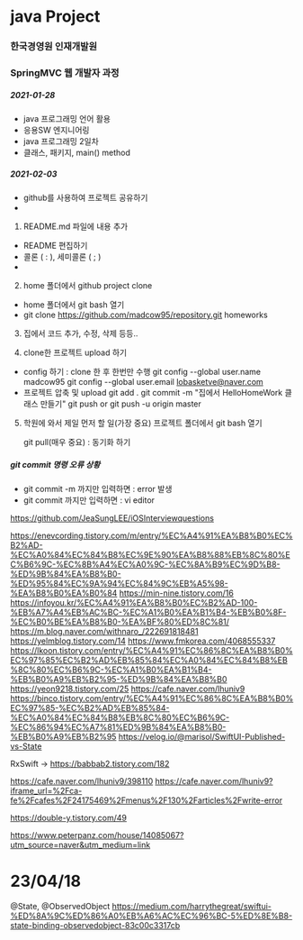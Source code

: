 # java Project
### 한국경영원 인재개발원
### SpringMVC 웹 개발자 과정

##### 2021-01-28

* java 프로그래밍 언어 활용
* 응용SW 엔지니어링
* java 프로그래밍 2일차
* 클래스, 패키지, main() method

##### 2021-02-03
* github를 사용하여 프로젝트 공유하기
*
1. README.md 파일에 내용 추가
*	README 편집하기
*	콜론 ( : ), 세미콜론 ( ; )
*

2. home 폴더에서 github project clone
* home 폴더에서 git bash 열기
* git clone https://github.com/madcow95/repository.git homeworks

3. 집에서 코드 추가, 수정, 삭제 등등..

4. clone한 프로젝트 upload 하기
* config 하기 : clone 한 후 한번만 수행
	git config --global user.name madcow95
	git config --global user.email lobasketve@naver.com
* 프로젝트 압축 및 upload
	git add .
	git commit -m "집에서 HelloHomeWork 클래스 만들기"
	git push or git push -u origin master

5. 학원에 와서 제일 먼저 할 일(가장 중요)
	프로젝트 폴더에서 git bash 열기
	
	git pull(매우 중요) : 동기화 하기


##### git commit 명령 오류 상황
* git commit -m 까지만 입력하면 : error 발생
* git commit 까지만 입력하면 : vi editor

https://github.com/JeaSungLEE/iOSInterviewquestions

https://enevcording.tistory.com/m/entry/%EC%A4%91%EA%B8%B0%EC%B2%AD-%EC%A0%84%EC%84%B8%EC%9E%90%EA%B8%88%EB%8C%80%EC%B6%9C-%EC%8B%A4%EC%A0%9C-%EC%8A%B9%EC%9D%B8-%ED%9B%84%EA%B8%B0-%ED%95%84%EC%9A%94%EC%84%9C%EB%A5%98-%EA%B8%B0%EA%B0%84
https://min-nine.tistory.com/16
https://infoyou.kr/%EC%A4%91%EA%B8%B0%EC%B2%AD-100-%EB%A7%A4%EB%AC%BC-%EC%A1%B0%EA%B1%B4-%EB%B0%8F-%EC%B0%BE%EA%B8%B0-%EA%BF%80%ED%8C%81/
https://m.blog.naver.com/withnaro_/222691818481
https://yelmblog.tistory.com/14
https://www.fmkorea.com/4068555337
https://lkoon.tistory.com/entry/%EC%A4%91%EC%86%8C%EA%B8%B0%EC%97%85%EC%B2%AD%EB%85%84%EC%A0%84%EC%84%B8%EB%8C%80%EC%B6%9C-%EC%A1%B0%EA%B1%B4-%EB%B0%A9%EB%B2%95-%ED%9B%84%EA%B8%B0
https://yeon9218.tistory.com/25
https://cafe.naver.com/lhuniv9
https://binco.tistory.com/entry/%EC%A4%91%EC%86%8C%EA%B8%B0%EC%97%85-%EC%B2%AD%EB%85%84-%EC%A0%84%EC%84%B8%EB%8C%80%EC%B6%9C-%EC%86%94%EC%A7%81%ED%9B%84%EA%B8%B0-%EB%B0%A9%EB%B2%95
https://velog.io/@marisol/SwiftUI-Published-vs-State

RxSwift -> https://babbab2.tistory.com/182

https://cafe.naver.com/lhuniv9/398110
https://cafe.naver.com/lhuniv9?iframe_url=%2Fca-fe%2Fcafes%2F24175469%2Fmenus%2F130%2Farticles%2Fwrite-error


https://double-y.tistory.com/49

https://www.peterpanz.com/house/14085067?utm_source=naver&utm_medium=link

# 23/04/18
@State, @ObservedObject
https://medium.com/harrythegreat/swiftui-%ED%8A%9C%ED%86%A0%EB%A6%AC%EC%96%BC-5%ED%8E%B8-state-binding-observedobject-83c00c3317cb
